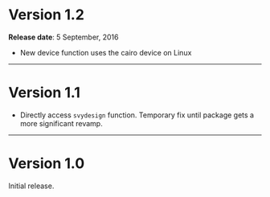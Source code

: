 # Version 1.2
__Release date__: 5 September, 2016

- New device function uses the cairo device on Linux


***
# Version 1.1

- Directly access `svydesign` function. Temporary fix
  until package gets a more significant revamp.

***
# Version 1.0

Initial release.
